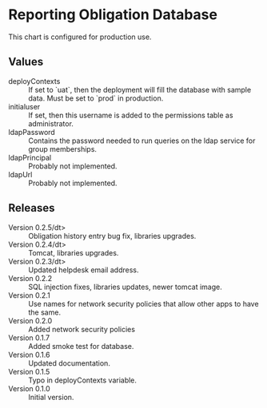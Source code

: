 # Reporting Obligation Database

This chart is configured for production use.

## Values

<dl>
  <dt>deployContexts</dt>
  <dd>If set to `uat`, then the deployment will fill the database with sample data. Must be set to `prod` in production.</dd>

  <dt>initialuser</dt>
  <dd>If set, then this username is added to the permissions table as administrator.</dd>
  <dt>ldapPassword</dt>
  <dd>Contains the password needed to run queries on the ldap service for group memberships.</dd>

  <dt>ldapPrincipal</dt>
  <dd>Probably not implemented.</dd>

  <dt>ldapUrl</dt>
  <dd>Probably not implemented.</dd>

</dl>

## Releases

<dl>

  <dt>Version 0.2.5/dt>
  <dd>Obligation history entry bug fix, libraries upgrades.</dd>

  <dt>Version 0.2.4/dt>
  <dd>Tomcat, libraries upgrades.</dd>

  <dt>Version 0.2.3/dt>
  <dd>Updated helpdesk email address.</dd>

  <dt>Version 0.2.2</dt>
  <dd>SQL injection fixes, libraries updates, newer tomcat image.</dd>

  <dt>Version 0.2.1</dt>
  <dd>Use names for network security policies that allow other apps to have the same.</dd>

  <dt>Version 0.2.0</dt>
  <dd>Added network security policies</dd>

  <dt>Version 0.1.7</dt>
  <dd>Added smoke test for database.</dd>

  <dt>Version 0.1.6</dt>
  <dd>Updated documentation.</dd>

  <dt>Version 0.1.5</dt>
  <dd>Typo in deployContexts variable.</dd>

  <dt>Version 0.1.0</dt>
  <dd>Initial version.</dd>

</dl>

